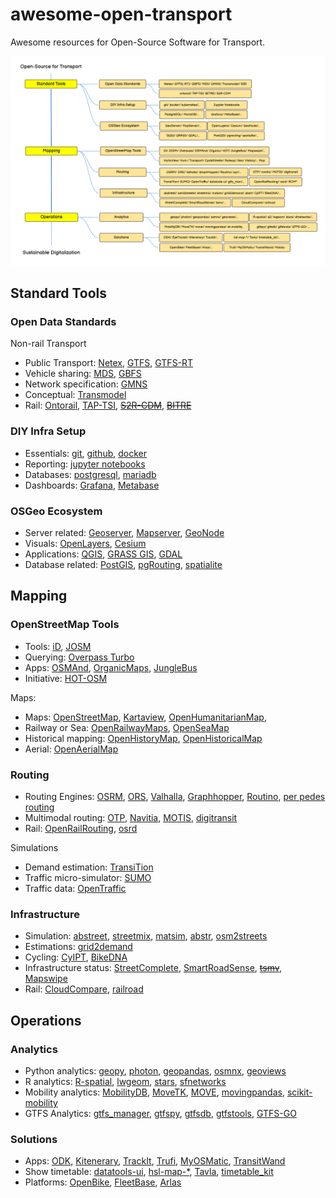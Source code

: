 # awesome-open-transport

Awesome resources for Open-Source Software for Transport.

![Transport](docs/open-transport.png)


## Standard Tools

### Open Data Standards

Non-rail Transport

- Public Transport: [Netex](https://netex-cen.eu/), [GTFS](https://gtfs.org/), [GTFS-RT](https://gtfs.org/realtime/reference/)
- Vehicle sharing: [MDS](https://github.com/openmobilityfoundation/mobility-data-specification), [GBFS](https://github.com/MobilityData/gbfs)
- Network specification: [GMNS](https://github.com/zephyr-data-specs/GMNS)
- Conceptual: [Transmodel](https://github.com/oeg-upm/transmodel-ontology)
- Rail: [Ontorail](https://ontorail.org/), [TAP-TSI](https://tap-tsi.uic.org/), <s>[S2R-CDM]()</s>, <s>[BITRE]()</s>


### DIY Infra Setup

- Essentials: [git](https://git-scm.com/), [github](https://github.com), [docker](https://www.docker.com/)
- Reporting: [jupyter notebooks](https://jupyter.org/)
- Databases: [postgresql](https://www.postgresql.org/), [mariadb](https://mariadb.org/)
- Dashboards: [Grafana](https://grafana.com/), [Metabase](https://www.metabase.com/)

### OSGeo Ecosystem

- Server related: [Geoserver](https://geoserver.org/), [Mapserver](https://mapserver.org/), [GeoNode](https://geonode.org/)
- Visuals: [OpenLayers](https://openlayers.org/), [Cesium](https://cesium.com/)
- Applications: [QGIS](https://qgis.org/en/site/), [GRASS GIS](https://grass.osgeo.org/), [GDAL](https://gdal.org/index.html)
- Database related: [PostGIS](https://postgis.net/), [pgRouting](https://pgrouting.org/), [spatialite](https://www.gaia-gis.it/fossil/libspatialite/index)

## Mapping

### OpenStreetMap Tools

- Tools: [iD](https://wiki.openstreetmap.org/wiki/ID), [JOSM](https://josm.openstreetmap.de/)
- Querying: [Overpass Turbo](https://overpass-turbo.eu/)
- Apps: [OSMAnd](https://osmand.net/), [OrganicMaps](https://organicmaps.app/), [JungleBus](https://wiki.openstreetmap.org/wiki/Jungle_Bus_mobile_app)
- Initiative: [HOT-OSM](https://www.hotosm.org/)

Maps:
- Maps: [OpenStreetMap](https://www.openstreetmap.org/), [Kartaview](https://kartaview.org/landing), [OpenHumanitarianMap](), 
- Railway or Sea: [OpenRailwayMaps](https://www.openrailwaymap.org/), [OpenSeaMap](https://map.openseamap.org/)
- Historical mapping: [OpenHistoryMap](https://map.openhistorymap.org/), [OpenHistoricalMap](https://www.openhistoricalmap.org/)
- Aerial: [OpenAerialMap](https://openaerialmap.org/)


### Routing

- Routing Engines: [OSRM](https://project-osrm.org/), [ORS](https://openrouteservice.org/), [Valhalla](https://github.com/valhalla/valhalla), [Graphhopper](https://github.com/graphhopper/graphhopper), [Routino](https://github.com/mauricesvay/Routino), [per pedes routing](https://github.com/motis-project/ppr)
- Multimodal routing: [OTP](https://www.opentripplanner.org/), [Navitia](https://github.com/hove-io/navitia), [MOTIS](https://github.com/motis-project/motis), [digitransit](https://github.com/HSLdevcom/digitransit)
- Rail: [OpenRailRouting](https://github.com/geofabrik/OpenRailRouting), [osrd](https://github.com/osrd-project/osrd)

Simulations
- Demand estimation: [TransiTion](https://github.com/chairemobilite/transition/)
- Traffic micro-simulator: [SUMO](https://sumo.dlr.de/docs/index.html)
- Traffic data: [OpenTraffic](https://github.com/opentraffic)


### Infrastructure

- Simulation: [abstreet](https://github.com/a-b-street/abstreet), [streetmix](https://github.com/streetmix/streetmix), [matsim](https://www.matsim.org/), [abstr](https://github.com/a-b-street/abstr), [osm2streets](https://github.com/a-b-street/osm2streets)
- Estimations: [grid2demand](https://github.com/asu-trans-ai-lab/grid2demand)
- Cycling: [CyIPT](https://www.cyipt.bike/), [BikeDNA](https://github.com/anerv/BikeDNA)
- Infrastructure status: [StreetComplete](https://streetcomplete.app/?lang=en), [SmartRoadSense](https://smartroadsense.it/), <s>[tsmv]()</s>, [Mapswipe](https://mapswipe.org/en/)
- Rail: [CloudCompare](https://github.com/cloudcompare/cloudcompare), [railroad](https://github.com/GISLab-ELTE/railroad)


## Operations

### Analytics

- Python analytics: [geopy](https://geopy.readthedocs.io/en/stable/), [photon](https://github.com/komoot/photon), [geopandas](https://github.com/geopandas/geopandas), [osmnx](https://github.com/gboeing/osmnx), [geoviews](https://geoviews.org/)
- R analytics: [R-spatial](https://github.com/r-spatial), [lwgeom](https://r-spatial.github.io/lwgeom/), [stars](https://github.com/r-spatial/stars), [sfnetworks](https://luukvdmeer.github.io/sfnetworks/)
- Mobility analytics: [MobilityDB](https://github.com/MobilityDB/MobilityDB), [MoveTK](https://github.com/movetk/movetk), [MOVE](https://github.com/mschoema/move), [movingpandas](https://github.com/movingpandas/movingpandas), [scikit-mobility](https://github.com/scikit-mobility/scikit-mobility)
- GTFS Analytics: [gtfs_manager](https://github.com/spstreets/gtfs_manager), [gtfspy](https://github.com/CxAalto/gtfspy), [gtfsdb](https://github.com/OpenTransitTools/gtfsdb), [gtfstools](https://github.com/ipeaGIT/gtfstools), [GTFS-GO](https://github.com/MIERUNE/GTFS-GO)


### Solutions

- Apps: [ODK](https://getodk.org/), [Kitenerary](https://github.com/KDE/kitinerary), [TrackIt](https://github.com/flespi-software/TrackIt), [Trufi](https://github.com/trufi-association), [MyOSMatic](https://print.get-map.org/), [TransitWand](https://github.com/conveyal/transit-wand)
- Show timetable: [datatools-ui](https://github.com/ibi-group/datatools-ui), [hsl-map-*](https://github.com/HSLdevcom), [Tavla](https://github.com/entur/tavla), [timetable_kit](https://github.com/neroden/timetable_kit)
- Platforms: [OpenBike](https://github.com/openbikesensor), [FleetBase](https://github.com/fleetbase/fleetbase), [Arlas](https://github.com/gisaia)
